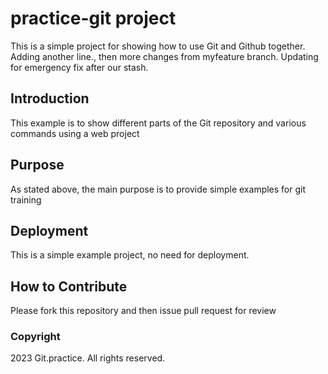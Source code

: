 # practice-git project
This is a simple project for showing how to use Git and Github together. Adding another line., then more changes from myfeature branch. Updating for emergency fix after our stash.

## Introduction
This example is to show different parts of the Git repository and various commands using a web project

## Purpose
As stated above, the main purpose is to provide simple examples for git training

## Deployment
This is a simple example project, no need for deployment.

## How to Contribute
Please fork this repository and then issue pull request for review

### Copyright
2023 Git.practice. All rights reserved.
